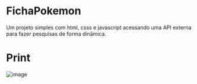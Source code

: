 # FichaPokemon
Um projeto simples com html, csss e javascript acessando uma API externa para fazer pesquisas de forma dinâmica.

# Print

![image](https://user-images.githubusercontent.com/106703317/179312535-659fc512-ddcb-4400-8572-8806a7f14a97.png)
